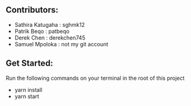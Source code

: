 ## Contributors:

- Sathira Katugaha : sghmk12
- Patrik Beqo : patbeqo
- Derek Chen : derekchen745
- Samuel Mpoloka : not my git account

## Get Started:

Run the following commands on your terminal in the root of this project

- yarn install
- yarn start
